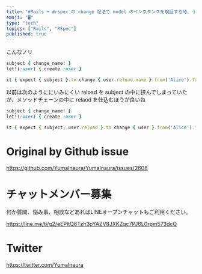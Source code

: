```yaml
---
title: "#Rails + #rspec の change 記法で model のインスタンスを検証する時、うまくいかないときは reload を挟め"
emoji: "🖥"
type: "tech"
topics: ["Rails", "RSpec"]
published: true
---
```


こんなノリ


```rb
subject { change_name! }
let!(:user) { create :user }

it { expect { subject }.to change { user.reload.name }.from('Alice').to('Bob')  }
```

以前は次のようににいみにくい reload を subject の中に挟んでしまっていたが、メソッドチェーンの中に relaod を仕込むほうが良いね

```rb
subject { change_name! }
let!(:user) { create :user }

it { expect { subject; user.reload }.to change { user }.from('Alice').to('Bob')  }
```


# Original by Github issue

https://github.com/YumaInaura/YumaInaura/issues/2608








<!-- Update From Qiita API -->

# チャットメンバー募集


何か質問、悩み事、相談などあればLINEオープンチャットもご利用ください。

https://line.me/ti/g2/eEPltQ6Tzh3pYAZV8JXKZqc7PJ6L0rpm573dcQ





# Twitter


https://twitter.com/YumaInaura


<!-- Update From Qiita API -->


